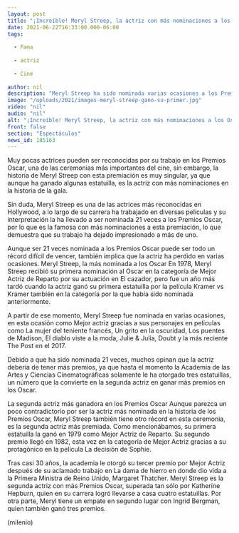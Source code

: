 ```yaml
---
layout: post
title: "¡Increíble! Meryl Streep, la actriz con más nominaciones a los Oscar y una de las más premiadas"
date: 2021-06-22T16:33:00.000-06:00
tags:
  
  - Fama
  
  - actriz
  
  - Cine
  
author: nil
description: "Meryl Streep ha sido nominada varias ocasiones a los Premios Oscar y es la actriz con más nominaciones, sin embargo, sólo ha ganado tres estatuillas. "
image: "/uploads/2021/images-meryl-streep-gano-su-primer.jpg"
video: "nil"
audio: "nil"
alt: "¡Increíble! Meryl Streep, la actriz con más nominaciones a los Oscar y una de las más premiadas"
front: false
section: "Espectáculos"
news_id: 185163
---
```


Muy pocas actrices pueden ser reconocidas por su trabajo en los Premios Oscar, una de las ceremonias más importantes del cine, sin embargo, la historia de Meryl Streep con esta premiación es muy singular, ya que aunque ha ganado algunas estatuilla, es la actriz con más nominaciones en la historia de la gala.

Sin duda, Meryl Streep es una de las actrices más reconocidas en Hollywood, a lo largo de su carrera ha trabajado en diversas películas y su interpretación la ha llevado a ser nominada 21 veces a los Premios Oscar, por lo que es la famosa con más nominaciones a esta premiación, lo que demuestra que su trabajo ha dejado impresionado a más de uno. 

Aunque ser 21 veces nominada a los Premios Oscar puede ser todo un récord difícil de vencer, también implica que la actriz ha perdido en varias ocasiones. Meryl Streep, la más nominada a los Oscar En 1978, Meryl Streep recibió su primera nominación al Oscar en la categoría de Mejor Actriz de Reparto por su actuación en El cazador, pero fue un año más tardó cuando la actriz ganó su primera estatuilla por la película Kramer vs Kramer también en la categoría por la que había sido nominada anteriormente. 

A partir de ese momento, Meryl Streep fue nominada en varias ocasiones, en esta ocasión como Mejor actriz gracias a sus personajes en películas como La mujer del teniente francés, Un grito en la oscuridad, Los puentes de Madison, El diablo viste a la moda, Julie & Julia, Doubt y la más reciente The Post en el 2017. 

Debido a que ha sido nominada 21 veces, muchos opinan que la actriz debería de tener más premios, ya que hasta el momento la Academia de las Artes y Ciencias Cinematográficas solamente le ha otorgado tres estatuillas, un número que la convierte en la segunda actriz en ganar más premios en los Oscar. 

La segunda actriz más ganadora en los Premios Oscar Aunque parezca un poco contradictorio por ser la actriz más nominada en la historia de los Premios Oscar, Meryl Streep también tiene otro récord en esta ceremonia, es la segunda actriz más premiada. Como mencionábamos, su primera estatuilla la ganó en 1979 como Mejor Actriz de Reparto. Su segundo premio llegó en 1982, esta vez en la categoría de Mejor Actriz gracias a su protagónico en la película La decisión de Sophie. 

Tras casi 30 años, la academia le otorgó su tercer premio por Mejor Actriz después de su aclamado trabajo en La dama de hierro en donde dio vida a la Primera Ministra de Reino Unido, Margaret Thatcher. Meryl Streep es la segunda actriz con más Premios Oscar, superada tan sólo por Katherine Hepburn, quien en su carrera logró llevarse a casa cuatro estatuillas. Por otra parte, Meryl tiene un empate en segundo lugar con Ingrid Bergman, quien también ganó tres premios. 

(milenio)